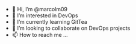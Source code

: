 - 👋 Hi, I’m @marcolm09
- 👀 I’m interested in DevOps
- 🌱 I’m currently learning GitTea
- 💞️ I’m looking to collaborate on DevOps projects
- 📫 How to reach me ...

<!---
marcolm09/marcolm09 is a ✨ special ✨ repository because its `README.md` (this file) appears on your GitHub profile.
You can click the Preview link to take a look at your changes.
--->
